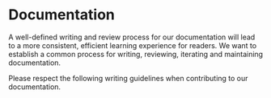 # Documentation

A well-defined writing and review process for our documentation will lead to a more consistent, efficient learning experience for readers. We want to establish a common process for writing, reviewing, iterating and maintaining documentation.

Please respect the following writing guidelines when contributing to our documentation.

